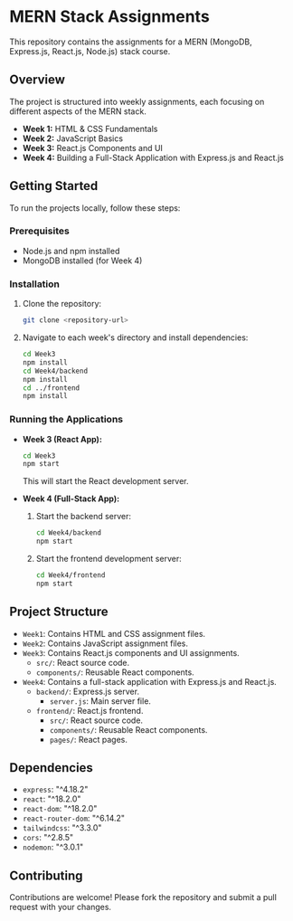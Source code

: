 # MERN Stack Assignments

This repository contains the assignments for a MERN (MongoDB, Express.js, React.js, Node.js) stack course.

## Overview

The project is structured into weekly assignments, each focusing on different aspects of the MERN stack.

-   **Week 1:** HTML & CSS Fundamentals
-   **Week 2:** JavaScript Basics
-   **Week 3:** React.js Components and UI
-   **Week 4:** Building a Full-Stack Application with Express.js and React.js

## Getting Started

To run the projects locally, follow these steps:

### Prerequisites

-   Node.js and npm installed
-   MongoDB installed (for Week 4)

### Installation

1.  Clone the repository:

    ```bash
    git clone <repository-url>
    ```

2.  Navigate to each week's directory and install dependencies:

    ```bash
    cd Week3
    npm install
    cd Week4/backend
    npm install
    cd ../frontend
    npm install
    ```

### Running the Applications

-   **Week 3 (React App):**

    ```bash
    cd Week3
    npm start
    ```

    This will start the React development server.

-   **Week 4 (Full-Stack App):**

    1.  Start the backend server:

        ```bash
        cd Week4/backend
        npm start
        ```

    2.  Start the frontend development server:

        ```bash
        cd Week4/frontend
        npm start
        ```

## Project Structure

-   `Week1`: Contains HTML and CSS assignment files.
-   `Week2`: Contains JavaScript assignment files.
-   `Week3`: Contains React.js components and UI assignments.
    -   `src/`: React source code.
    -   `components/`: Reusable React components.
-   `Week4`: Contains a full-stack application with Express.js and React.js.
    -   `backend/`: Express.js server.
        -   `server.js`: Main server file.
    -   `frontend/`: React.js frontend.
        -   `src/`: React source code.
        -   `components/`: Reusable React components.
        -   `pages/`: React pages.

## Dependencies

-   `express`: "^4.18.2"
-   `react`: "^18.2.0"
-   `react-dom`: "^18.2.0"
-   `react-router-dom`: "^6.14.2"
-   `tailwindcss`: "^3.3.0"
-   `cors`: "^2.8.5"
-   `nodemon`: "^3.0.1"

## Contributing

Contributions are welcome! Please fork the repository and submit a pull request with your changes.
